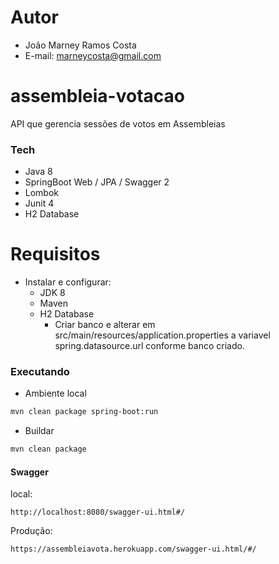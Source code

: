 # Autor

- João Marney Ramos Costa
- E-mail: marneycosta@gmail.com

# assembleia-votacao

API que gerencia sessões de votos em Assembleias

### Tech

* Java 8
* SpringBoot Web / JPA / Swagger 2
* Lombok
* Junit 4
* H2 Database

# Requisitos

- Instalar e configurar:  
    - JDK 8
    - Maven
    - H2 Database
        - Criar banco e alterar em src/main/resources/application.properties a variavel spring.datasource.url conforme banco criado.

### Executando

 - Ambiente local
```sh
mvn clean package spring-boot:run
```
- Buildar
```sh
mvn clean package
```

#### Swagger

local:
```
http://localhost:8080/swagger-ui.html#/
```
Produção:
```
https://assembleiavota.herokuapp.com/swagger-ui.html/#/
```